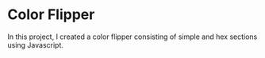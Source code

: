 # Color Flipper
In this project, I created a color flipper consisting of simple and hex sections using Javascript.
